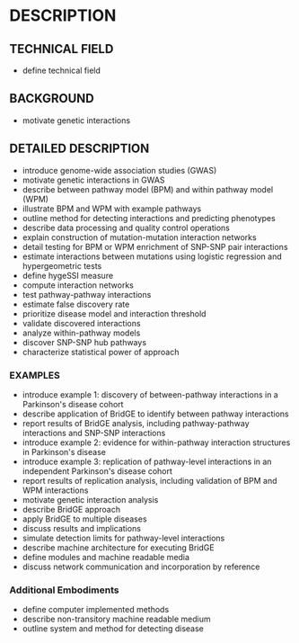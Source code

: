 # DESCRIPTION

## TECHNICAL FIELD

- define technical field

## BACKGROUND

- motivate genetic interactions

## DETAILED DESCRIPTION

- introduce genome-wide association studies (GWAS)
- motivate genetic interactions in GWAS
- describe between pathway model (BPM) and within pathway model (WPM)
- illustrate BPM and WPM with example pathways
- outline method for detecting interactions and predicting phenotypes
- describe data processing and quality control operations
- explain construction of mutation-mutation interaction networks
- detail testing for BPM or WPM enrichment of SNP-SNP pair interactions
- estimate interactions between mutations using logistic regression and hypergeometric tests
- define hygeSSI measure
- compute interaction networks
- test pathway-pathway interactions
- estimate false discovery rate
- prioritize disease model and interaction threshold
- validate discovered interactions
- analyze within-pathway models
- discover SNP-SNP hub pathways
- characterize statistical power of approach

### EXAMPLES

- introduce example 1: discovery of between-pathway interactions in a Parkinson's disease cohort
- describe application of BridGE to identify between pathway interactions
- report results of BridGE analysis, including pathway-pathway interactions and SNP-SNP interactions
- introduce example 2: evidence for within-pathway interaction structures in Parkinson's disease
- introduce example 3: replication of pathway-level interactions in an independent Parkinson's disease cohort
- report results of replication analysis, including validation of BPM and WPM interactions
- motivate genetic interaction analysis
- describe BridGE approach
- apply BridGE to multiple diseases
- discuss results and implications
- simulate detection limits for pathway-level interactions
- describe machine architecture for executing BridGE
- define modules and machine readable media
- discuss network communication and incorporation by reference

### Additional Embodiments

- define computer implemented methods
- describe non-transitory machine readable medium
- outline system and method for detecting disease

